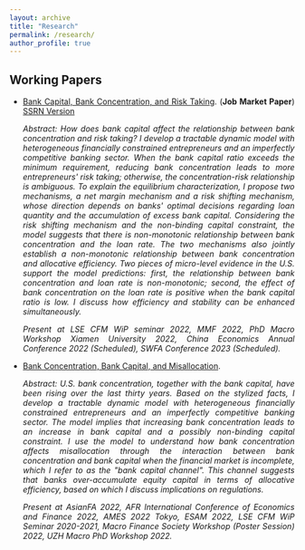 ```yaml
---
layout: archive
title: "Research"
permalink: /research/
author_profile: true
---
```

<style>
body {
text-align: justify}
</style>

<!--
{% if author.googlescholar %}
  You can also find my articles on <u><a href="{{author.googlescholar}}">my Google Scholar profile</a>.</u>
{% endif %}

{% include base_path %}

{% for post in site.research reversed %}
  {% include archive-single.html %}
{% endfor %}
-->

<!--## Publications

* [Credit Rating Prediction Through Supply Chains: A Machine Learning Approach](https://doi.org/10.1111/poms.13634) (with Jing Wu and Sean X. Zhou)\
 
   
***Production and Operations Management***, forthcoming-->

## Working Papers
* [Bank Capital, Bank Concentration, and Risk Taking](https://ivanyyi.github.io/files/JMP_YUYI.pdf). (**Job Market Paper**) [SSRN Version](https://papers.ssrn.com/sol3/papers.cfm?abstract_id=4250446)
 
  *Abstract: How does bank capital affect the relationship between bank concentration and risk taking? I develop a tractable dynamic model with heterogeneous financially constrained entrepreneurs and an imperfectly competitive banking sector. When the bank capital ratio exceeds the minimum requirement, reducing bank concentration leads to more entrepreneurs' risk taking; otherwise, the concentration-risk relationship is ambiguous. To explain the equilibrium characterization, I propose two mechanisms, a net margin mechanism and a risk shifting mechanism, whose direction depends on banks' optimal decisions regarding loan quantity and the accumulation of excess bank capital. Considering the risk shifting mechanism and the non-binding capital constraint, the model suggests that there is non-monotonic relationship between bank concentration and the loan rate. The two mechanisms also jointly establish a non-monotonic relationship between bank concentration and allocative efficiency. Two pieces of micro-level evidence in the U.S. support the model predictions: first, the relationship between bank concentration and loan rate is non-monotonic; second, the effect of bank concentration on the loan rate is positive when the bank capital ratio is low. I discuss how efficiency and stability can be enhanced simultaneously.*
 
  *Present at LSE CFM WiP seminar 2022, MMF 2022, PhD Macro Workshop Xiamen University 2022, China Economics Annual Conference 2022 (Scheduled), SWFA Conference 2023 (Scheduled).*

* [Bank Concentration, Bank Capital, and Misallocation](https://papers.ssrn.com/sol3/papers.cfm?abstract_id=4046630). 
  
  *Abstract: U.S. bank concentration, together with the bank capital, have been rising over the last thirty years. Based on the stylized facts, I develop a tractable dynamic model with heterogeneous financially constrained entrepreneurs and an imperfectly competitive banking sector. The model implies that increasing bank concentration leads to an increase in bank capital and a possibly non-binding capital constraint. I use the model to understand how bank concentration affects misallocation through the interaction between bank concentration and bank capital when the financial market is incomplete, which I refer to as the "bank capital channel". This channel suggests that banks over-accumulate equity capital in terms of allocative efficiency, based on which I discuss implications on regulations.*
  
    *Present at AsianFA 2022, AFR International Conference of Economics and Finance 2022, AMES 2022 Tokyo, ESAM 2022, LSE CFM WiP Seminar 2020-2021, Macro Finance Society Workshop (Poster Session) 2022,  UZH Macro PhD Workshop 2022.*






